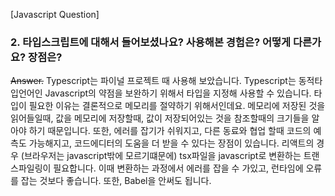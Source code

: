 [Javascript Question]

### 2. 타입스크립트에 대해서 들어보셨나요? 사용해본 경험은? 어떻게 다른가요? 장점은?

~~Answer.~~
Typescript는 파이널 프로젝트 때 사용해 보았습니다. Typescript는 동적타입언어인 Javascript의 약점을 보완하기 위해서 타입을 지정해 사용할 수 있습니다. 타입이 필요한 이유는 결론적으로 메모리를 절약하기 위해서인데요. 메모리에 저장된 것을 읽어들일때, 값을 메모리에 저장할때, 값이 저장되어있는 것을 참조할때의 크기들을 알아야 하기 때문입니다.
또한, 에러를 잡기가 쉬워지고, 다른 동료와 협업 할때 코드의 예측도 가능해지고, 코드에디터의 도움을 더 받을 수 있다는 장점이 있습니다. 리액트의 경우 (브라우저는 javascript밖에 모르기떄문에) tsx파일을 javascript로 변환하는 트랜스파일링이 필요합니다. 이때 변환하는 과정에서 에러를 잡을 수 가있고, 런타임에 오류를 잡는 것보다 좋습니다. 또한, Babel을 안써도 됩니다.
